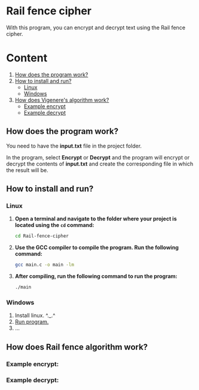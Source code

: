 # Rail fence cipher

With this program, you can encrypt and decrypt text using the Rail fence cipher.

# Content 
1. [How does the program work?](#how-does-the-program-work)
2. [How to install and run?](#how-to-install-and-run)
    - [Linux](#linux)
    - [Windows](#windows)
3. [How does Vigenere's algorithm work?](#how-does-rail-fence-algorithm-work)
    - [Example encrypt](#example-encrypt)
    - [Example decrypt](#example-decrypt)

## How does the program work?
You need to have the **input.txt** file in the project folder.

In the program, select **Encrypt** or **Decrypt** and the program will encrypt or decrypt the contents of **input.txt** and create the corresponding file in which the result will be.

## How to install and run?
### Linux
1. **Open a terminal and navigate to the folder where your project is located using the `cd` command:** 

    ```bash
    cd Rail-fence-cipher
    ```

2. **Use the GCC compiler to compile the program. Run the following command:** 

    ```bash
    gcc main.c -o main -lm
    ```

3. **After compiling, run the following command to run the program:** 

    ```bash
    ./main
    ```

### Windows
1. Install linux. ^._.^
2. [Run program.](#linux)
3. ...

## How does Rail fence algorithm work?

### Example encrypt:
### Example decrypt: